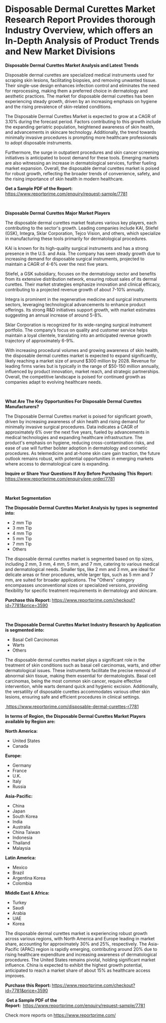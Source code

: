 <p><h1>Disposable Dermal Curettes Market Research Report Provides thorough Industry Overview, which offers an In-Depth Analysis of Product Trends and New Market Divisions</h1></p><p><strong>Disposable Dermal Curettes Market Analysis and Latest Trends</strong></p>
<p><p>Disposable dermal curettes are specialized medical instruments used for scraping skin lesions, facilitating biopsies, and removing unwanted tissue. Their single-use design enhances infection control and eliminates the need for reprocessing, making them a preferred choice in dermatology and aesthetic practices. The market for disposable dermal curettes has been experiencing steady growth, driven by an increasing emphasis on hygiene and the rising prevalence of skin-related conditions. </p><p>The Disposable Dermal Curettes Market is expected to grow at a CAGR of 3.10% during the forecast period. Factors contributing to this growth include the expanding geriatric population, heightened awareness of skin health, and advancements in skincare technology. Additionally, the trend towards minimally invasive procedures is prompting more healthcare professionals to adopt disposable instruments. </p><p>Furthermore, the surge in outpatient procedures and skin cancer screening initiatives is anticipated to boost demand for these tools. Emerging markets are also witnessing an increase in dermatological services, further fueling market expansion. Overall, the disposable dermal curettes market is poised for robust growth, reflecting the broader trends of convenience, safety, and the rising importance of skin health in modern healthcare.</p></p>
<p><strong>Get a Sample PDF of the Report:&nbsp;</strong> <a href="https://www.reportprime.com/enquiry/request-sample/7781?utm_campaign=1766&utm_medium=2&utm_source=Github&utm_content=ia&utm_term=19032025&utm_id=disposable-dermal-curettes">https://www.reportprime.com/enquiry/request-sample/7781</a></p>
<p>&nbsp;</p>
<p><strong>Disposable Dermal Curettes Major Market Players</strong></p>
<p><p>The disposable dermal curettes market features various key players, each contributing to the sector's growth. Leading companies include KAI, Stiefel (GSK), Integra, Sklar Corporation, Tejco Vision, and others, which specialize in manufacturing these tools primarily for dermatological procedures.</p><p>KAI is known for its high-quality surgical instruments and has a strong presence in the U.S. and Asia. The company has seen steady growth due to increasing demand for disposable surgical instruments, projected to maintain a CAGR of 4-6% over the next five years. </p><p>Stiefel, a GSK subsidiary, focuses on the dermatology sector and benefits from its extensive distribution network, ensuring robust sales of its dermal curettes. Their market strategies emphasize innovation and clinical efficacy, contributing to a projected revenue growth of about 7-10% annually.</p><p>Integra is prominent in the regenerative medicine and surgical instruments sectors, leveraging technological advancements to enhance product offerings. Its strong R&D initiatives support growth, with market estimates suggesting an annual increase of around 5-8%.</p><p>Sklar Corporation is recognized for its wide-ranging surgical instrument portfolio. The company’s focus on quality and customer service helps maintain a loyal clientele, translating into an anticipated revenue growth trajectory of approximately 6-9%.</p><p>With increasing procedural volumes and growing awareness of skin health, the disposable dermal curettes market is expected to expand significantly, likely reaching a market size of around $300 million by 2028. Revenue for leading firms varies but is typically in the range of $50-150 million annually, influenced by product innovation, market reach, and strategic partnerships. Overall, the competitive landscape is poised for continued growth as companies adapt to evolving healthcare needs.</p></p>
<p>&nbsp;</p>
<p><strong>What Are The Key Opportunities For Disposable Dermal Curettes Manufacturers?</strong></p>
<p><p>The Disposable Dermal Curettes market is poised for significant growth, driven by increasing awareness of skin health and rising demand for minimally invasive surgical procedures. Data indicates a CAGR of approximately 6% over the next five years, fueled by advancements in medical technologies and expanding healthcare infrastructure. The product's emphasis on hygiene, reducing cross-contamination risks, and ease of use will further bolster adoption in dermatology and cosmetic procedures. As telemedicine and at-home skin care gain traction, the future outlook remains robust, with potential opportunities in emerging markets where access to dermatological care is expanding.</p></p>
<p><strong>Inquire or Share Your Questions If Any Before Purchasing This Report:</strong> <a href="https://www.reportprime.com/enquiry/pre-order/7781?utm_campaign=1766&utm_medium=2&utm_source=Github&utm_content=ia&utm_term=19032025&utm_id=disposable-dermal-curettes">https://www.reportprime.com/enquiry/pre-order/7781</a></p>
<p>&nbsp;</p>
<p><strong>Market Segmentation</strong></p>
<p><strong>The Disposable Dermal Curettes Market Analysis by types is segmented into:</strong></p>
<p><ul><li>2 mm Tip</li><li>3 mm Tip</li><li>4 mm Tip</li><li>5 mm Tip</li><li>7 mm Tip</li><li>Others</li></ul></p>
<p><p>The disposable dermal curettes market is segmented based on tip sizes, including 2 mm, 3 mm, 4 mm, 5 mm, and 7 mm, catering to various medical and dermatological needs. Smaller tips, like 2 mm and 3 mm, are ideal for delicate areas or finer procedures, while larger tips, such as 5 mm and 7 mm, are suited for broader applications. The "Others" category encompasses unconventional sizes or specialized versions, providing flexibility for specific treatment requirements in dermatology and skincare.</p></p>
<p><strong>Purchase this Report:&nbsp;</strong><a href="https://www.reportprime.com/checkout?id=7781&price=3590&utm_campaign=1766&utm_medium=2&utm_source=Github&utm_content=ia&utm_term=19032025&utm_id=disposable-dermal-curettes">https://www.reportprime.com/checkout?id=7781&price=3590</a></p>
<p>&nbsp;</p>
<p><strong>The Disposable Dermal Curettes Market Industry Research by Application is segmented into:</strong></p>
<p><ul><li>Basal Cell Carcinomas</li><li>Warts</li><li>Others</li></ul></p>
<p><p>The disposable dermal curettes market plays a significant role in the treatment of skin conditions such as basal cell carcinomas, warts, and other dermatological issues. These instruments facilitate the precise removal of abnormal skin tissue, making them essential for dermatologists. Basal cell carcinomas, being the most common skin cancer, require effective intervention, while warts demand quick and hygienic excision. Additionally, the versatility of disposable curettes accommodates various other skin lesions, ensuring safe and efficient procedures in clinical settings.</p></p>
<p><a href="https://www.reportprime.com/disposable-dermal-curettes-r7781?utm_campaign=1766&utm_medium=2&utm_source=Github&utm_content=ia&utm_term=19032025&utm_id=disposable-dermal-curettes">&nbsp;https://www.reportprime.com/disposable-dermal-curettes-r7781</a></p>
<p><strong>In terms of Region, the Disposable Dermal Curettes Market Players available by Region are:</strong></p>
<p>
    <p> <strong> North America: </strong>
        <ul>
            <li>United States</li>
            <li>Canada</li>
        </ul>
        </p> 
    <p> <strong> Europe: </strong>
        <ul>
            <li>Germany</li>
            <li>France</li>
            <li>U.K.</li>
            <li>Italy</li>
            <li>Russia</li>
        </ul>
        </p> 
    <p> <strong> Asia-Pacific: </strong>
        <ul>
            <li>China</li>
            <li>Japan</li>
            <li>South Korea</li>
            <li>India</li>
            <li>Australia</li>
            <li>China Taiwan</li>
            <li>Indonesia</li>
            <li>Thailand</li>
            <li>Malaysia</li>
        </ul>
        </p> 
    <p> <strong> Latin America: </strong>
        <ul>
            <li>Mexico</li>
            <li>Brazil</li>
            <li>Argentina Korea</li>
            <li>Colombia</li>
        </ul>
        </p> 
    <p> <strong> Middle East & Africa: </strong>
        <ul>
            <li>Turkey</li>
            <li>Saudi</li>
            <li>Arabia</li>
            <li>UAE</li>
            <li>Korea</li>
        </ul>
    </p>
    </p>
<p><p>The disposable dermal curettes market is experiencing robust growth across various regions, with North America and Europe leading in market share, accounting for approximately 30% and 25%, respectively. The Asia-Pacific (APAC) region is rapidly emerging, contributing around 20% due to rising healthcare expenditure and increasing awareness of dermatological procedures. The United States remains pivotal, holding significant market influence. China is expected to exhibit the highest growth potential, anticipated to reach a market share of about 15% as healthcare access improves.</p></p>
<p><strong>Purchase this Report: </strong><a href="https://www.reportprime.com/checkout?id=7781&price=3590&utm_campaign=1766&utm_medium=2&utm_source=Github&utm_content=ia&utm_term=19032025&utm_id=disposable-dermal-curettes">https://www.reportprime.com/checkout?id=7781&price=3590</a></p>
<p>&nbsp;<strong>Get a Sample PDF of the Report:&nbsp;&nbsp;</strong><a href="https://www.reportprime.com/enquiry/request-sample/7781?utm_campaign=1766&utm_medium=2&utm_source=Github&utm_content=ia&utm_term=19032025&utm_id=disposable-dermal-curettes">https://www.reportprime.com/enquiry/request-sample/7781</a></p>
<p><strong></strong></p>
<p>Check more reports on <a href="https://www.reportprime.com/?utm_campaign=1766&utm_medium=2&utm_source=Github&utm_content=ia&utm_term=19032025&utm_id=disposable-dermal-curettes">https://www.reportprime.com/</a></p>